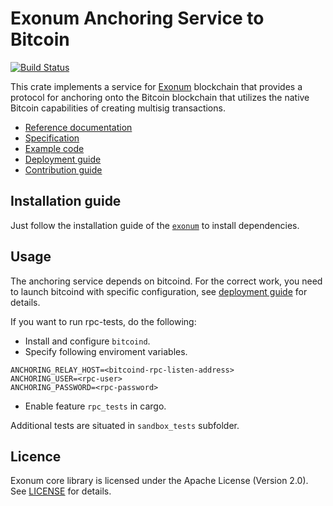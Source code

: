 # Exonum Anchoring Service to Bitcoin

[![Build Status](https://travis-ci.org/exonum/exonum-btc-anchoring.svg?branch=master)](https://travis-ci.org/exonum/exonum-btc-anchoring)

This crate implements a service for [Exonum] blockchain that provides a protocol for anchoring onto
the Bitcoin blockchain that utilizes the native Bitcoin capabilities of creating multisig
transactions.

* [Reference documentation][exonum:reference]
* [Specification][anchoring:specification]
* [Example code](examples/anchoring.rs)
* [Deployment guide](DEPLOY.md)
* [Contribution guide][exonum:contribution]

## Installation guide

Just follow the installation guide of the [`exonum`][exonum:install] to install dependencies.

## Usage

The anchoring service depends on bitcoind. For the correct work, you need to launch bitcoind with
specific configuration, see [deployment guide](DEPLOY.md) for details.

If you want to run rpc-tests, do the following:
* Install and configure `bitcoind`.
* Specify following enviroment variables. 
```shell
ANCHORING_RELAY_HOST=<bitcoind-rpc-listen-address>
ANCHORING_USER=<rpc-user>
ANCHORING_PASSWORD=<rpc-password>
```
* Enable feature `rpc_tests` in cargo.

Additional tests are situated in `sandbox_tests` subfolder.

## Licence

Exonum core library is licensed under the Apache License (Version 2.0).
See [LICENSE](LICENSE) for details.

[Exonum]: https://github.com/exonum/exonum
[exonum:reference]: https://docs.rs/exonum-btc-anchoring
[anchoring:specification]: https://exonum.com/doc/advanced/bitcoin-anchoring/
[exonum:contribution]: https://exonum.com/doc/contributing/
[exonum:install]: https://exonum.com/doc/get-started/install/
